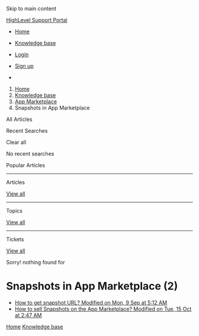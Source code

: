 Skip to main content

[ HighLevel Support Portal ](https://help.gohighlevel.com)

  * [ Home ](/support/home)
  * [ Knowledge base ](/support/solutions)

  * [Login](/support/login)
  * [Sign up](/support/signup)
  * 

  1. [Home](/support/home)
  2. [Knowledge base](/support/solutions)
  3. [App Marketplace](/support/solutions/155000000049)
  4. Snapshots in App Marketplace

All  Articles 

Recent Searches

Clear all

No recent searches

Popular Articles

* * *

Articles

[View all](/support/search/solutions)

* * *

Topics

[View all](/support/search/topics)

* * *

Tickets

[View all](/support/search/tickets)

Sorry! nothing found for   

# Snapshots in App Marketplace (2)

  * [ How to get snapshot URL? Modified on Mon, 9 Sep at 5:12 AM  ](/support/solutions/articles/155000003380-how-to-get-snapshot-url-)
  * [ How to sell Snapshots on the App Marketplace? Modified on Tue, 15 Oct at 2:47 AM  ](/support/solutions/articles/155000003709-how-to-sell-snapshots-on-the-app-marketplace-)

[Home](/support/home) [Knowledge base](/support/solutions)
